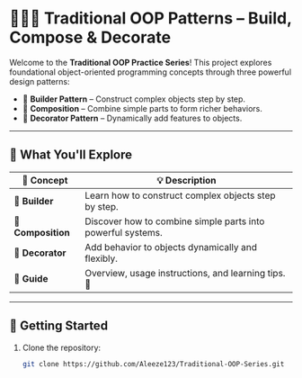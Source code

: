 # 🧱🎨🧩 Traditional OOP Patterns – Build, Compose & Decorate

Welcome to the **Traditional OOP Practice Series**! This project explores foundational object-oriented programming concepts through three powerful design patterns:

- 🧱 **Builder Pattern** – Construct complex objects step by step.
- 🧩 **Composition** – Combine simple parts to form richer behaviors.
- 🎨 **Decorator Pattern** – Dynamically add features to objects.

---

## 🧠 What You'll Explore

| 🧩 Concept        | 💡 Description                                               |
|------------------|-------------------------------------------------------------|
| 🧱 **Builder**     | Learn how to construct complex objects step by step.        |
| 🧩 **Composition** | Discover how to combine simple parts into powerful systems. |
| 🎨 **Decorator**   | Add behavior to objects dynamically and flexibly.           |
| 📘 **Guide**       | Overview, usage instructions, and learning tips. 🙌          |

---

## 🚀 Getting Started

1. Clone the repository:
   ```bash
   git clone https://github.com/Aleeze123/Traditional-OOP-Series.git
   
